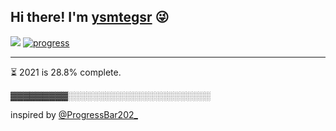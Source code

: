 ## Hi there! I'm [ysmtegsr](https://ysmtegsr.com/about?to=github) :stuck_out_tongue_winking_eye:

![](https://komarev.com/ghpvc/?username=ysmtegsr&style=flat-square&label=visitors&color=05122A)
[![progress](https://github.com/ysmtegsr/ysmtegsr/actions/workflows/progress.yml/badge.svg)](https://github.com/ysmtegsr/ysmtegsr/actions/workflows/progress.yml)

---

⏳ 2021 is 28.8% complete.

▓▓▓▓▓▓▓▓▓░░░░░░░░░░░░░░░░░░░░░░░

inspired by [@ProgressBar202_](https://twitter.com/ProgressBar202_)

